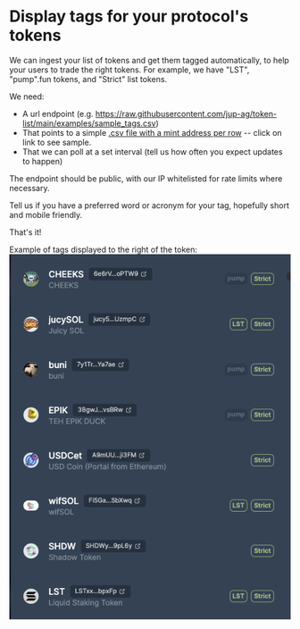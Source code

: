 # Display tags for your protocol's tokens

We can ingest your list of tokens and get them tagged automatically, to help your users to trade the right tokens. For example, we have "LST", "pump".fun tokens, and "Strict" list tokens. 

We need:
- A url endpoint (e.g. https://raw.githubusercontent.com/jup-ag/token-list/main/examples/sample_tags.csv)
- That points to a simple [.csv file with a mint address per row](./sample_tags.csv) -- click on link to see sample.
- That we can poll at a set interval (tell us how often you expect updates to happen)

The endpoint should be public, with our IP whitelisted for rate limits where necessary. 

Tell us if you have a preferred word or acronym for your tag, hopefully short and mobile friendly.


That's it!

Example of tags displayed to the right of the token:
![Example tags](./sample_token_tags.png)
